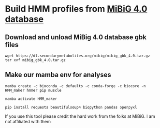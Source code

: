 # Build HMM profiles from [MiBiG 4.0 database](https://mibig.secondarymetabolites.org/) 

## Download and unload MiBig 4.0 database gbk files
```
wget https://dl.secondarymetabolites.org/mibig/mibig_gbk_4.0.tar.gz
tar xvf mibig_gbk_4.0.tar.gz
```
## Make our mamba env for analyses
```
mamba create -c bioconda -c defaults -c conda-forge -c biocore -n HMM_maker hmmer pip muscle

mamba activate HMM_maker

pip install requests beautifulsoup4 biopython pandas openpyxl
```


If you use this tool please credit the hard work from the folks at MiBiG. I am not affiliated with them
